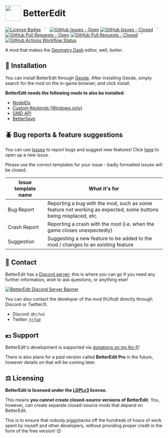# <span style="display: flex; align-items: center; gap: .25em"><img src="logo-new.png" width="50"> BetterEdit</span>

<span>
  <a href="LICENSE"><img alt="License Badge" src="https://img.shields.io/github/license/HJfod/BetterEdit?label=license&style=flat-square" /></a>
  &ensp;&macr;&ensp;
  <a href="https://github.com/HJfod/BetterEdit/issues"><img alt="GitHub Issues - Open" src="https://img.shields.io/github/issues/HJfod/BetterEdit?style=flat-square" /></a>
  <a href="https://github.com/HJfod/BetterEdit/issues"><img alt="GitHub Issues - Closed" src="https://img.shields.io/github/issues-closed/HJfod/BetterEdit?style=flat-square" /></a>
  &ensp;&macr;&ensp;
  <a href="https://github.com/HJfod/BetterEdit/pulls"><img alt="GitHub Pull Requests - Open" src="https://img.shields.io/github/issues-pr/HJfod/BetterEdit?style=flat-square" /></a>
  <a href="https://github.com/HJfod/BetterEdit/pulls"><img alt="GitHub Pull Requests - Closed" src="https://img.shields.io/github/issues-pr-closed/HJfod/BetterEdit?style=flat-square" /></a>
  &ensp;&macr;&ensp;
  <a href="https://github.com/HJfod/BetterEdit/actions/workflows/build.yml"><img alt="GitHub Actions Workflow Status" src="https://img.shields.io/github/actions/workflow/status/HJFod/BetterEdit/build.yml?style=flat-square" /></a>
</span>

A mod that makes the <a href="https://store.steampowered.com/app/322170/Geometry_Dash/">Geometry Dash</a> editor, well, <i>better</i>.

## :rocket: Installation

You can install BetterEdit through [Geode](https://geode-sdk.org). After installing Geode, simply search for the mod on the in-game browser, and click install.

**BetterEdit needs the following mods to also be installed:**

 * [NodeIDs](https://github.com/geode-sdk/NodeIDs)
 * [Custom Keybinds (Windows only)](https://github.com/geode-sdk/CustomKeybinds)
 * [GMD API](https://github.com/HJfod/GMD-API)
 * [BetterSave](https://github.com/HJfod/BetterSave)

## :beetle: Bug reports & feature suggestions

You can use [Issues](https://github.com/HJfod/BetterEdit/issues) to report bugs and suggest new features! Click [here](https://github.com/HJfod/BetterEdit/issues/new/choose) to open up a new issue.

Please use the correct templates for your issue - badly formatted issues will be closed.

| Issue template name | What it's for |
| ------------------- | ------------- |
| Bug Report          | Reporting a bug with the mod, such as some feature not working as expected, some buttons being misplaced, etc. |
| Crash Report        | Reporting a crash with the mod (i.e. when the game closes unexpectedly) |
| Suggestion          | Suggesting a new feature to be added to the mod / changes to an existing feature |

## :speech_balloon: Contact

BetterEdit has a [Discord server](https://discord.gg/rPvFW4jQTJ); this is where you can go if you need any further information, wish to ask questions, or anything else!

[<img alt="BetterEdit Discord Server Banner" src="https://discordapp.com/api/guilds/1087452688956006471/widget.png?style=banner2" />](https://discord.gg/rPvFW4jQTJ)

You can also contact the developer of the mod (HJfod) directly through Discord or Twitter/X.

 * Discord: `@hjfod`
 * Twitter: [`hjfod`](https://twitter.com/hjfod)

## :euro: Support

BetterEdit's development is supported via [donations on my Ko-fi](https://ko-fi.com/hjfod)!

There is also plans for a paid version called **BetterEdit Pro** in the future, however details on that will be coming later.

## :balance_scale: Licensing

**BetterEdit is licensed under the [LGPLv3](https://www.gnu.org/licenses/lgpl-3.0.en.html) license.**

This means **you cannot create closed-source versions of BetterEdit**. You, however, *can* create separate closed-source mods that depend on BetterEdit.

This is to ensure that nobody piggybacks off the hundreds of hours of work spent by myself and other developers, without providing proper credit in the form of the free version! :blush:
